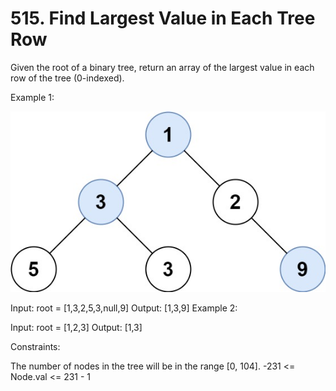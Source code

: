 # 515. Find Largest Value in Each Tree Row

Given the root of a binary tree, return an array of the largest value in each row of the tree (0-indexed).

Example 1:

![img.png](img.png)

Input: root = [1,3,2,5,3,null,9]
Output: [1,3,9]
Example 2:

Input: root = [1,2,3]
Output: [1,3]
 

Constraints:

The number of nodes in the tree will be in the range [0, 104].
-231 <= Node.val <= 231 - 1